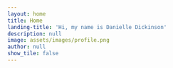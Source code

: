```yaml
---
layout: home
title: Home
landing-title: 'Hi, my name is Danielle Dickinson'
description: null
image: assets/images/profile.png
author: null
show_tile: false
---
```

